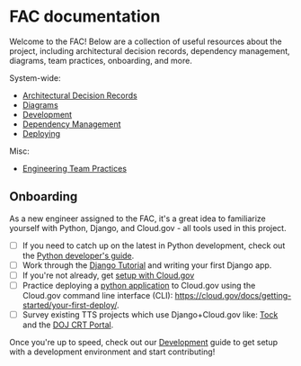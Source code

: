 # FAC documentation

Welcome to the FAC!  Below are a collection of useful resources about the project, including architectural decision records, dependency management, diagrams, team practices, onboarding, and more.

System-wide:
* [Architectural Decision Records](./architecture/decisions)
* [Diagrams](./architecture/diagrams/)
* [Development](./development.md)
* [Dependency Management](./dependency-management.md)
* [Deploying](./deploying.md)

Misc:
* [Engineering Team Practices](./engineering-team-practices.md)

## Onboarding

As a new engineer assigned to the FAC, it's a great idea to familiarize yourself with Python, Django, and Cloud.gov - all tools used in this project.

 - [ ] If you need to catch up on the latest in Python development, check out the [Python developer's guide](https://devguide.python.org/).
 - [ ] Work through the [Django Tutorial](https://docs.djangoproject.com/en/4.0/intro/tutorial01/) and writing your first Django app.
 - [ ] If you're not already, get [setup with Cloud.gov](https://cloud.gov/docs/getting-started/setup/)
 - [ ] Practice deploying a [python application](https://github.com/cloud-gov/cf-hello-worlds/tree/main/python-flask) to Cloud.gov using the Cloud.gov command line interface (CLI): https://cloud.gov/docs/getting-started/your-first-deploy/.
 - [ ] Survey existing TTS projects which use Django+Cloud.gov like: [Tock](https://github.com/18F/tock) and the [DOJ CRT Portal](https://github.com/usdoj-crt/crt-portal).

Once you're up to speed, check out our [Development](./development.md) guide to get setup with a development environment and start contributing!
